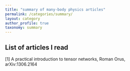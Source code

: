```yaml
---
title: "summary of many-body physics articles"
permalink: /categories/summary/
layout: category
author_profile: true
taxonomy: summary
---
```


## List of articles I read

[1] A practical introduction to tensor networks, Roman Orus, arXiv:1306.2164
